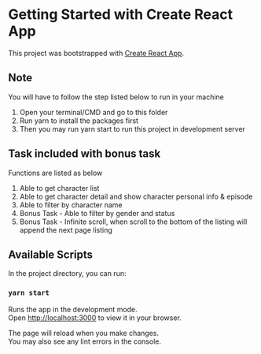 # Getting Started with Create React App

This project was bootstrapped with [Create React App](https://github.com/facebook/create-react-app).
## Note ##
You will have to follow the step listed below to run in your machine
1. Open your terminal/CMD and go to this folder
2. Run yarn to install the packages first
3. Then you may run yarn start to run this project in development server

## Task included with bonus task ##
Functions are listed as below
1. Able to get character list
2. Able to get character detail and show character personal info & episode
3. Able to filter by character name
4. Bonus Task - Able to filter by gender and status
5. Bonus Task - Infinite scroll, when scroll to the bottom of the listing will append the next page listing

## Available Scripts

In the project directory, you can run:

### `yarn start`

Runs the app in the development mode.\
Open [http://localhost:3000](http://localhost:3000) to view it in your browser.

The page will reload when you make changes.\
You may also see any lint errors in the console.
